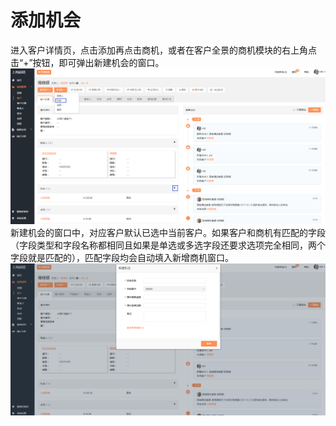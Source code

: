 # 添加机会

进入客户详情页，点击添加再点击商机，或者在客户全景的商机模块的右上角点击“+”按钮，即可弹出新建机会的窗口。![](/assets/lix添加机会.png)新建机会的窗口中，对应客户默认已选中当前客户。如果客户和商机有匹配的字段（字段类型和字段名称都相同且如果是单选或多选字段还要求选项完全相同，两个字段就是匹配的），匹配字段均会自动填入新增商机窗口。![](/assets/lix新建机会3.png)

